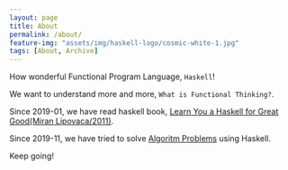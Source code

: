 ```yaml
---
layout: page
title: About
permalink: /about/
feature-img: "assets/img/haskell-logo/cosmic-white-1.jpg"
tags: [About, Archive]
---
```


How wonderful Functional Program Language, `Haskell`!

We want to understand more and more, `What is Functional Thinking?`.

Since 2019-01, we have read haskell book, [Learn You a Haskell for Great Good(Miran Lipovaca/2011)](http://hackage.haskell.org/package/manatee-pdfviewer-0.1.0/src/data/welcome/LearnYouAHaskell.pdf).

Since 2019-11, we have tried to solve [Algoritm Problems](https://book.algospot.com/) using Haskell.

Keep going!
